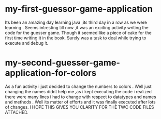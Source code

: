 # my-first-guessor-game-application
Its been an amazing day learning java ,its third day in a row as we were learning .
Seems intresting till now ,it was an exciting activity writing the code for the guesser game.
Though it seemed like a piece of cake for the first time writing it in the book.
Surely was a task to deal while trying to execute and debug it.
# my-second-guesser-game-application-for-colors
As a fun activity i just decided to change the numbers to colors .
Well just changing the names didnt help me ,as i kept executing the code i realized there were many lines i had to change with respect to datatypes and names and methods .
Well its matter of efforts and it was finally executed after lots of changes.
I HOPE THIS GIVES YOU CLARITY FOR THE TWO CODE FILES ATTACHED.
